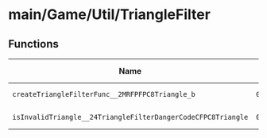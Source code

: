 # main/Game/Util/TriangleFilter

## Functions

| Name | Address | Match % |
|------|---------|---------|
| `createTriangleFilterFunc__2MRFPFPC8Triangle_b` | `0x804081EC` | :x: (0.0%) |
| `isInvalidTriangle__24TriangleFilterDangerCodeCFPC8Triangle` | `0x80408234` | :x: (0.0%) |